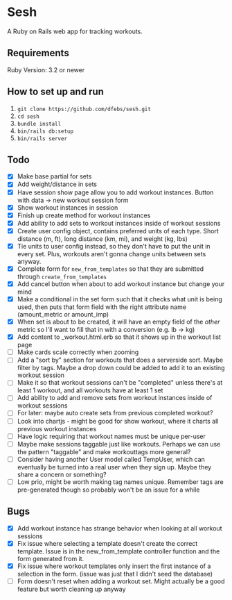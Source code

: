 # Sesh
A Ruby on Rails web app for tracking workouts.

## Requirements
Ruby Version: 3.2 or newer

## How to set up and run
1. `git clone https://github.com/dfebs/sesh.git`
1. `cd sesh`
1. `bundle install`
1. `bin/rails db:setup`
1. `bin/rails server`

## Todo
- [x] Make base partial for sets
- [x] Add weight/distance in sets
- [x] Have session show page allow you to add workout instances. Button with data -> new workout session form
- [x] Show workout instances in session
- [x] Finish up create method for workout instances
- [x] Add ability to add sets to workout instances inside of workout sessions
- [x] Create user config object, contains preferred units of each type. Short distance (m, ft), long distance (km, mi), and weight (kg, lbs)
- [x] Tie units to user config instead, so they don't have to put the unit in every set. Plus, workouts aren't gonna change units between sets anyway.
- [x] Complete form for `new_from_templates` so that they are submitted through `create_from_templates`
- [x] Add cancel button when about to add workout instance but change your mind
- [x] Make a conditional in the set form such that it checks what unit is being used, then puts that form field with the right attribute name (amount_metric or amount_imp)
- [x] When set is about to be created, it will have an empty field of the _other_ metric so I'll want to fill that in with a conversion (e.g. lb -> kg)
- [x] Add content to _workout.html.erb so that it shows up in the workout list page
- [ ] Make cards scale correctly when zooming
- [ ] Add a "sort by" section for workouts that does a serverside sort. Maybe filter by tags. Maybe a drop down could be added to add it to an existing workout session
- [ ] Make it so that workout sessions can't be "completed" unless there's at least 1 workout, and all workouts have at least 1 set
- [ ] Add ability to add and remove sets from workout instances inside of workout sessions
- [ ] For later: maybe auto create sets from previous completed workout?
- [ ] Look into chartjs - might be good for show workout, where it charts all previous workout instances
- [ ] Have logic requiring that workout names must be unique per-user
- [ ] Maybe make sessions taggable just like workouts. Perhaps we can use the pattern "taggable" and make workouttags more general?
- [ ] Consider having another User model called TempUser, which can eventually be turned into a real user when they sign up. Maybe they share a concern or something?
- [ ] Low prio, might be worth making tag names unique. Remember tags are pre-generated though so probably won't be an issue for a while

## Bugs
- [x] Add workout instance has strange behavior when looking at all workout sessions
- [x] Fix issue where selecting a template doesn't create the correct template. Issue is in the new_from_template controller function and the form generated from it.
- [x] Fix issue where workout templates only insert the first instance of a selection in the form. (issue was just that I didn't seed the database)
- [ ] Form doesn't reset when adding a workout set. Might actually be a good feature but worth cleaning up anyway

